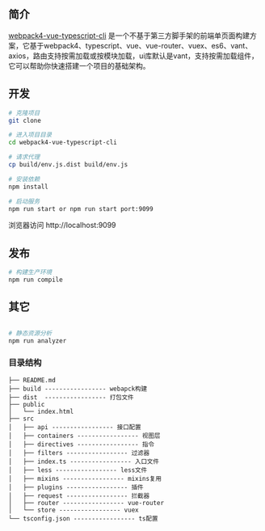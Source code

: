 ## 简介

[webpack4-vue-typescript-cli](https://github.com/hgchenhao/webpack4-vue-typescript-cli) 是一个不基于第三方脚手架的前端单页面构建方案，它基于webpack4、typescript、vue、vue-router、vuex、es6、vant、axios，路由支持按需加载或按模块加载，ui库默认是vant，支持按需加载组件，它可以帮助你快速搭建一个项目的基础架构。

## 开发

```bash
# 克隆项目
git clone 

# 进入项目目录
cd webpack4-vue-typescript-cli

# 请求代理
cp build/env.js.dist build/env.js

# 安装依赖
npm install

# 启动服务
npm run start or npm run start port:9099
```

浏览器访问 http://localhost:9099

## 发布

```bash
# 构建生产环境
npm run compile
```

## 其它

```bash

# 静态资源分析
npm run analyzer
```

### 目录结构

```
├── README.md
├── build ----------------- webapck构建
├── dist  ----------------- 打包文件
├── public
│   └── index.html
├── src
│   ├── api ----------------- 接口配置
│   ├── containers ----------------- 视图层
│   ├── directives ----------------- 指令
│   ├── filters ----------------- 过滤器
│   ├── index.ts ----------------- 入口文件
│   ├── less ----------------- less文件
│   ├── mixins ----------------- mixins复用
│   ├── plugins ----------------- 插件
│   ├── request ----------------- 拦截器
│   ├── router ----------------- vue-router
│   └── store ----------------- vuex
└── tsconfig.json ----------------- ts配置

```